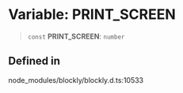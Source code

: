 # Variable: PRINT_SCREEN

> `const` **PRINT_SCREEN**: `number`

## Defined in

node_modules/blockly/blockly.d.ts:10533
